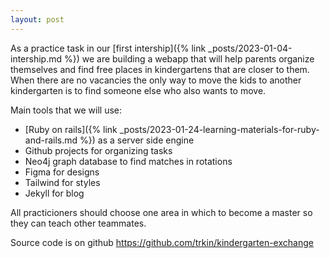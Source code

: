 ```yaml
---
layout: post
---
```


As a practice task in our [first intership]({% link _posts/2023-01-04-intership.md %})
we are building a webapp that will help parents organize themselves and find free places in
kindergartens that are closer to them. When there are no vacancies the only
way to move the kids to another kindergarten is to find someone else who also
wants to move.

Main tools that we will use:
* [Ruby on rails]({% link _posts/2023-01-24-learning-materials-for-ruby-and-rails.md %})
  as a server side engine
* Github projects for organizing tasks
* Neo4j graph database to find matches in rotations
* Figma for designs
* Tailwind for styles
* Jekyll for blog

All practicioners should choose one area in which to become a master so they can
teach other teammates.

Source code is on github https://github.com/trkin/kindergarten-exchange
